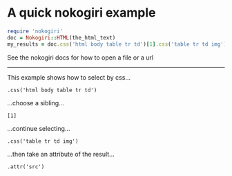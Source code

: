 # A quick nokogiri example


```ruby
require 'nokogiri'
doc = Nokogiri::HTML(the_html_text)
my_results = doc.css('html body table tr td')[1].css('table tr td img').attr('src')
```

See the nokogiri docs for how to open a file or a url

-----------------

This example shows how to select by css...

```
.css('html body table tr td')
```

...choose a sibling...

```
[1]
```

...continue selecting...

```
.css('table tr td img')
```

...then take an attribute of the result...

```
.attr('src')
```



